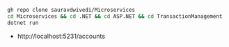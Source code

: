 ```bash
gh repo clone sauravdwivedi/Microservices
cd Microservices && cd .NET && cd ASP.NET && cd TransactionManagement
dotnet run
```

- http://localhost:5231/accounts